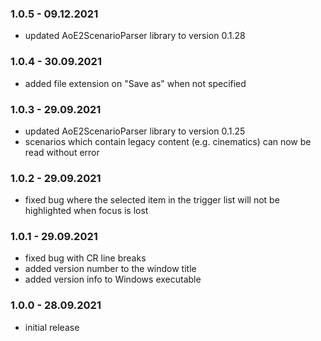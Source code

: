 ### 1.0.5 - 09.12.2021

- updated AoE2ScenarioParser library to version 0.1.28

### 1.0.4 - 30.09.2021

- added file extension on "Save as" when not specified

### 1.0.3 - 29.09.2021

- updated AoE2ScenarioParser library to version 0.1.25
- scenarios which contain legacy content (e.g. cinematics) can now be read without error

### 1.0.2 - 29.09.2021

- fixed bug where the selected item in the trigger list will not be highlighted when focus is lost

### 1.0.1 - 29.09.2021

- fixed bug with CR line breaks
- added version number to the window title
- added version info to Windows executable

### 1.0.0 - 28.09.2021

- initial release